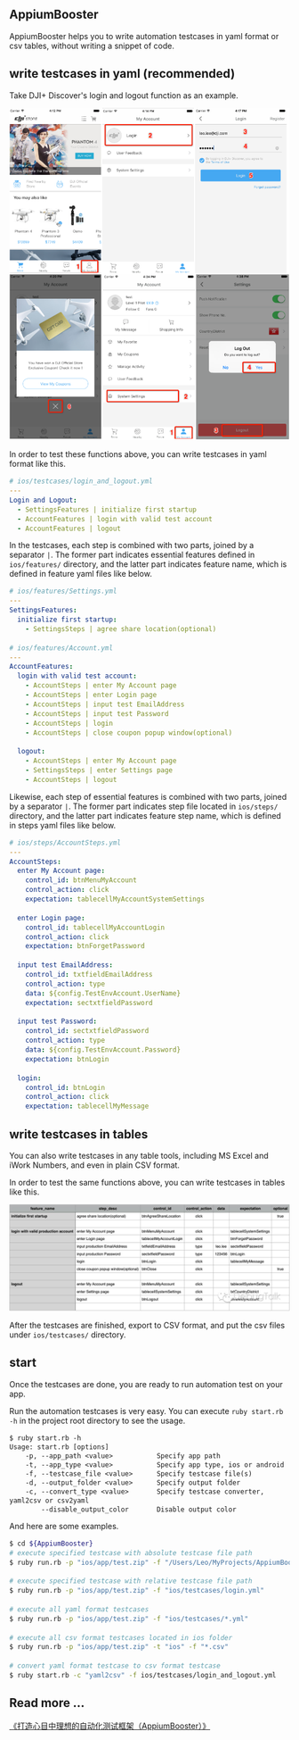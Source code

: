 ## AppiumBooster

AppiumBooster helps you to write automation testcases in yaml format or csv tables, without writing a snippet of code.

## write testcases in yaml (recommended)

Take DJI+ Discover's login and logout function as an example.

![](examples/preview_login_and_logout.png)

In order to test these functions above, you can write testcases in yaml format like this.

```yaml
# ios/testcases/login_and_logout.yml
---
Login and Logout:
  - SettingsFeatures | initialize first startup
  - AccountFeatures | login with valid test account
  - AccountFeatures | logout
```

In the testcases, each step is combined with two parts, joined by a separator `|`. The former part indicates essential features defined in `ios/features/` directory, and the latter part indicates feature name, which is defined in feature yaml files like below.

```yaml
# ios/features/Settings.yml
---
SettingsFeatures:
  initialize first startup:
    - SettingsSteps | agree share location(optional)

# ios/features/Account.yml
---
AccountFeatures:
  login with valid test account:
    - AccountSteps | enter My Account page
    - AccountSteps | enter Login page
    - AccountSteps | input test EmailAddress
    - AccountSteps | input test Password
    - AccountSteps | login
    - AccountSteps | close coupon popup window(optional)

  logout:
    - AccountSteps | enter My Account page
    - SettingsSteps | enter Settings page
    - AccountSteps | logout
```

Likewise, each step of essential features is combined with two parts, joined by a separator `|`. The former part indicates step file located in `ios/steps/` directory, and the latter part indicates feature step name, which is defined in steps yaml files like below.

```yaml
# ios/steps/AccountSteps.yml
---
AccountSteps:
  enter My Account page:
    control_id: btnMenuMyAccount
    control_action: click
    expectation: tablecellMyAccountSystemSettings

  enter Login page:
    control_id: tablecellMyAccountLogin
    control_action: click
    expectation: btnForgetPassword

  input test EmailAddress:
    control_id: txtfieldEmailAddress
    control_action: type
    data: ${config.TestEnvAccount.UserName}
    expectation: sectxtfieldPassword

  input test Password:
    control_id: sectxtfieldPassword
    control_action: type
    data: ${config.TestEnvAccount.Password}
    expectation: btnLogin

  login:
    control_id: btnLogin
    control_action: click
    expectation: tablecellMyMessage
```

## write testcases in tables

You can also write testcases in any table tools, including MS Excel and iWork Numbers, and even in plain CSV format.

In order to test the same functions above, you can write testcases in tables like this.

![](examples/testcase_login_and_logout.jpg)

After the testcases are finished, export to CSV format, and put the csv files under `ios/testcases/` directory.

## start

Once the testcases are done, you are ready to run automation test on your app.

Run the automation testcases is very easy. You can execute `ruby start.rb -h` in the project root directory to see the usage.

```
$ ruby start.rb -h
Usage: start.rb [options]
    -p, --app_path <value>           Specify app path
    -t, --app_type <value>           Specify app type, ios or android
    -f, --testcase_file <value>      Specify testcase file(s)
    -d, --output_folder <value>      Specify output folder
    -c, --convert_type <value>       Specify testcase converter, yaml2csv or csv2yaml
        --disable_output_color       Disable output color
```

And here are some examples.

```bash
$ cd ${AppiumBooster}
# execute specified testcase with absolute testcase file path
$ ruby run.rb -p "ios/app/test.zip" -f "/Users/Leo/MyProjects/AppiumBooster/ios/testcases/login.yml"

# execute specified testcase with relative testcase file path
$ ruby run.rb -p "ios/app/test.zip" -f "ios/testcases/login.yml"

# execute all yaml format testcases
$ ruby run.rb -p "ios/app/test.zip" -f "ios/testcases/*.yml"

# execute all csv format testcases located in ios folder
$ ruby run.rb -p "ios/app/test.zip" -t "ios" -f "*.csv"

# convert yaml format testcase to csv format testcase
$ ruby start.rb -c "yaml2csv" -f ios/testcases/login_and_logout.yml
```

## Read more ...

[《打造心目中理想的自动化测试框架（AppiumBooster）》](http://debugtalk.com/post/build-ideal-app-automation-test-framework/)
